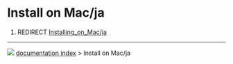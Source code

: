 # Install on Mac/ja
1.  REDIRECT [Installing_on_Mac/ja](Installing_on_Mac/ja.md)



---
![](images/Button_right.svg) [documentation index](../README.md) > Install on Mac/ja
